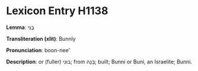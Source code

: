 # Lexicon Entry H1138

**Lemma**: בֻּנִּי

**Transliteration (xlit)**: Bunnîy

**Pronunciation**: boon-nee'

**Description**:
or (fuller) בּוּנִי; from בָּנָה; built; Bunni or Buni, an Israelite; Bunni.

